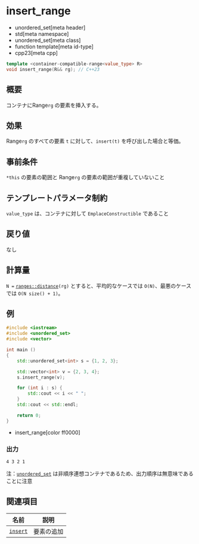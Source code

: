 # insert_range
* unordered_set[meta header]
* std[meta namespace]
* unordered_set[meta class]
* function template[meta id-type]
* cpp23[meta cpp]

```cpp
template <container-compatible-range<value_type> R>
void insert_range(R&& rg); // C++23
```

## 概要
コンテナにRange`rg` の要素を挿入する。


## 効果
Range`rg` のすべての要素 `t` に対して、`insert(t)` を呼び出した場合と等価。


## 事前条件
`*this` の要素の範囲と Range`rg` の要素の範囲が重複していないこと


## テンプレートパラメータ制約
`value_type` は、コンテナに対して `EmplaceConstructible` であること


## 戻り値
なし


## 計算量
`N =` [`ranges::distance`](../../iterator/ranges_distance.md)`(rg)` とすると、平均的なケースでは `O(N)`、最悪のケースでは `O(N size() + 1)`。


## 例
```cpp example
#include <iostream>
#include <unordered_set>
#include <vector>

int main ()
{
    std::unordered_set<int> s = {1, 2, 3};

    std::vector<int> v = {2, 3, 4};
    s.insert_range(v);

    for (int i : s) {
        std::cout << i << " ";
    }
    std::cout << std::endl;

    return 0;
}
```
* insert_range[color ff0000]

### 出力
```
4 3 2 1 
```

注：[`unordered_set`](/reference/unordered_set/unordered_set.md) は非順序連想コンテナであるため、出力順序は無意味であることに注意


## 関連項目

| 名前                                      | 説明                  |
|-------------------------------------------|----------------------|
| [`insert`](insert.md)                     | 要素の追加             |
